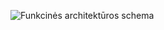 ![Funkcinės architektūros schema](https://user-images.githubusercontent.com/61745726/82418108-3e9c9b00-9a85-11ea-946a-24e6d267e2d3.jpg)
